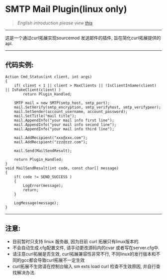 # SMTP Mail Plugin(linux only)
> *English introduction please view [this](https://forums.alliedmods.net/showthread.php?p=2815083#post2815083)*
* * * 
这是一个通过curl拓展实现sourcemod 发送邮件的插件, 旨在简化curl拓展提供的api. 

* * * 
## 代码实例: 

```sourcepawn
Action Cmd_Status(int client, int args)
{
    if( client < 1 || client > MaxClients || !IsClientInGame(client) || IsFakeClient(client) )
        return Plugin_Handled;

    SMTP mail = new SMTP(smtp_host, smtp_port);
    mail.SetVerify(smtp_encryption, smtp_verifyhost, smtp_verifypeer);
    mail.SetSender(account_username, account_password);
    mail.SetTitle("mail title");
    mail.AppendInfo("your mail info first line");
    mail.AppendInfo("your mail info second line");
    mail.AppendInfo("your mail info third line");

    mail.AddRecipient("xxx@xxx.com");
    mail.AddRecipient("zzz@zzz.com");

    mail.Send(MailSendResult);

    return Plugin_Handled;
}
void MailSendResult(int code, const char[] message)
{
    if( code != SEND_SUCCESS )
    {
        LogError(message);
        return;
    }

    LogMessage(message);
}  
```

* * *
## 注意: 
+ 目前暂时只支持 linux 服务器, 因为目前 curl 拓展只有linux版本的. 
+ 不会自动生成.cfg配置文件, 请手动更改源码内的cvar 或者写在server.cfg中.
+ 请注意curl拓展是否生效, curl拓展兼容性非常不行, 不同linux的发行版本和不同的gcc都会导致curl拓展不一定生效
+ curl拓展不生效请在控制台输入 sm exts load curl 检查不生效原因, 并自行查找解决办法.
